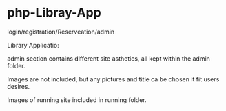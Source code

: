 # php-Libray-App
login/registration/Reserveation/admin

Library Applicatio:

admin section contains different site asthetics,
all kept within the admin folder.

Images are not included, but any pictures and title 
ca be chosen it fit users desires.

Images of running site included in running folder.



